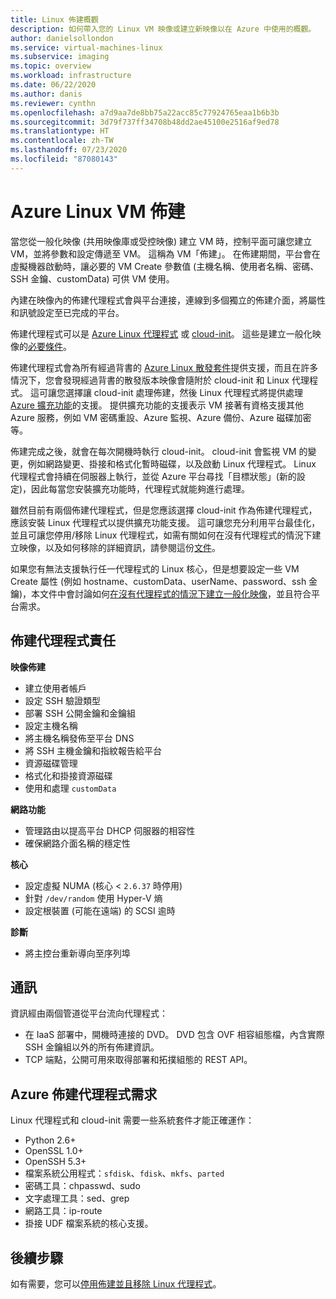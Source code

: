 ```yaml
---
title: Linux 佈建概觀
description: 如何帶入您的 Linux VM 映像或建立新映像以在 Azure 中使用的概觀。
author: danielsollondon
ms.service: virtual-machines-linux
ms.subservice: imaging
ms.topic: overview
ms.workload: infrastructure
ms.date: 06/22/2020
ms.author: danis
ms.reviewer: cynthn
ms.openlocfilehash: a7d9aa7de8bb75a22acc85c77924765eaa1b6b3b
ms.sourcegitcommit: 3d79f737ff34708b48dd2ae45100e2516af9ed78
ms.translationtype: HT
ms.contentlocale: zh-TW
ms.lasthandoff: 07/23/2020
ms.locfileid: "87080143"
---
```

# <a name="azure-linux-vm-provisioning"></a>Azure Linux VM 佈建
當您從一般化映像 (共用映像庫或受控映像) 建立 VM 時，控制平面可讓您建立 VM，並將參數和設定傳遞至 VM。 這稱為 VM「佈建」。 在佈建期間，平台會在虛擬機器啟動時，讓必要的 VM Create 參數值 (主機名稱、使用者名稱、密碼、SSH 金鑰、customData) 可供 VM 使用。 

內建在映像內的佈建代理程式會與平台連接，連線到多個獨立的佈建介面，將屬性和訊號設定至已完成的平台。 

佈建代理程式可以是 [Azure Linux 代理程式](../extensions/agent-linux.md) 或 [cloud-init](./using-cloud-init.md)。 這些是建立一般化映像的[必要條件](create-upload-generic.md)。

佈建代理程式會為所有經過背書的 [Azure Linux 散發套件](./endorsed-distros.md)提供支援，而且在許多情況下，您會發現經過背書的散發版本映像會隨附於 cloud-init 和 Linux 代理程式。 這可讓您選擇讓 cloud-init 處理佈建，然後 Linux 代理程式將提供處理 [Azure 擴充功能](../extensions/features-windows.md)的支援。 提供擴充功能的支援表示 VM 接著有資格支援其他 Azure 服務，例如 VM 密碼重設、Azure 監視、Azure 備份、Azure 磁碟加密等。

佈建完成之後，就會在每次開機時執行 cloud-init。 cloud-init 會監視 VM 的變更，例如網路變更、掛接和格式化暫時磁碟，以及啟動 Linux 代理程式。 Linux 代理程式會持續在伺服器上執行，並從 Azure 平台尋找「目標狀態」(新的設定)，因此每當您安裝擴充功能時，代理程式就能夠進行處理。

雖然目前有兩個佈建代理程式，但是您應該選擇 cloud-init 作為佈建代理程式，應該安裝 Linux 代理程式以提供擴充功能支援。 這可讓您充分利用平台最佳化，並且可讓您停用/移除 Linux 代理程式，如需有關如何在沒有代理程式的情況下建立映像，以及如何移除的詳細資訊，請參閱這份[文件](disable-provisioning.md)。

如果您有無法支援執行任一代理程式的 Linux 核心，但是想要設定一些 VM Create 屬性 (例如 hostname、customData、userName、password、ssh 金鑰)，本文件中會討論如何[在沒有代理程式的情況下建立一般化映像](no-agent.md)，並且符合平台需求。


## <a name="provisioning-agent-responsibilities"></a>佈建代理程式責任

**映像佈建**
  
- 建立使用者帳戶
- 設定 SSH 驗證類型
- 部署 SSH 公開金鑰和金鑰組
- 設定主機名稱
- 將主機名稱發佈至平台 DNS
- 將 SSH 主機金鑰和指紋報告給平台
- 資源磁碟管理
- 格式化和掛接資源磁碟
- 使用和處理 `customData`
 
**網路功能**
  
- 管理路由以提高平台 DHCP 伺服器的相容性
- 確保網路介面名稱的穩定性

**核心**
  
- 設定虛擬 NUMA (核心 < `2.6.37` 時停用)
- 針對 `/dev/random` 使用 Hyper-V 熵
- 設定根裝置 (可能在遠端) 的 SCSI 逾時

**診斷**
  
- 將主控台重新導向至序列埠

## <a name="communication"></a>通訊
資訊經由兩個管道從平台流向代理程式：

- 在 IaaS 部署中，開機時連接的 DVD。 DVD 包含 OVF 相容組態檔，內含實際 SSH 金鑰組以外的所有佈建資訊。
- TCP 端點，公開可用來取得部署和拓撲組態的 REST API。


## <a name="azure-provisioning-agent-requirements"></a>Azure 佈建代理程式需求
Linux 代理程式和 cloud-init 需要一些系統套件才能正確運作：
- Python 2.6+
- OpenSSL 1.0+
- OpenSSH 5.3+
- 檔案系統公用程式：`sfdisk`、`fdisk`、`mkfs`、`parted`
- 密碼工具：chpasswd、sudo
- 文字處理工具：sed、grep
- 網路工具：ip-route
- 掛接 UDF 檔案系統的核心支援。

## <a name="next-steps"></a>後續步驟

如有需要，您可以[停用佈建並且移除 Linux 代理程式](disable-provisioning.md)。
